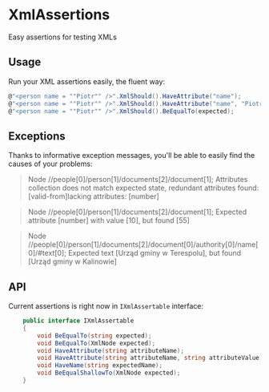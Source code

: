 # XmlAssertions
Easy assertions for testing XMLs

## Usage 
Run your XML assertions easily, the fluent way:

```csharp
@"<person name = ""Piotr"" />".XmlShould().HaveAttribute("name");
@"<person name = ""Piotr"" />".XmlShould().HaveAttribute("name", "Piotr");
@"<person name = ""Piotr"" />".XmlShould().BeEqualTo(expected);
```

## Exceptions 
Thanks to informative exception messages, you'll be able to easily find the causes of your problems:
> Node //people[0]/person[1]/documents[2]/document[1]; Attributes collection does not match expected state, redundant attributes found: [valid-from]lacking attributes: [number]

> Node //people[0]/person[1]/documents[2]/document[1]; Expected attribute [number] with value [10], but found [55]

> Node //people[0]/person[1]/documents[2]/document[0]/authority[0]/name[0]/#text[0]; Expected text [Urząd gminy w Terespolu], but found [Urząd gminy w Kalinowie]

## API 
Current assertions is right now in `IXmlAssertable` interface:
```csharp
    public interface IXmlAssertable
    {
        void BeEqualTo(string expected);
        void BeEqualTo(XmlNode expected);
        void HaveAttribute(string attributeName);
        void HaveAttribute(string attributeName, string attributeValue);
        void HaveName(string expectedName);
        void BeEqualShallowTo(XmlNode expected);
    }
```
